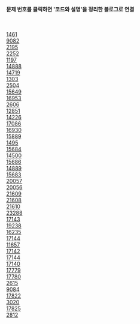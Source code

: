 
<h4>문제 번호를 클릭하면 '코드와 설명'을 정리한 블로그로 연결</h4>
</br>

[1461](https://blog.naver.com/PostView.naver?blogId=nybi123&logNo=222691460870&categoryNo=27&parentCategoryNo=0&viewDate=&currentPage=10&postListTopCurrentPage=1&from=postList)
<br/> [9082](https://blog.naver.com/PostView.naver?blogId=nybi123&logNo=222691694557&categoryNo=27&parentCategoryNo=0&viewDate=&currentPage=10&postListTopCurrentPage=1&from=postList) <br/> [2195](https://blog.naver.com/PostView.naver?blogId=nybi123&logNo=222692417746&categoryNo=27&parentCategoryNo=0&viewDate=&currentPage=10&postListTopCurrentPage=1&from=postList) <br/> [2252](https://blog.naver.com/PostView.naver?blogId=nybi123&logNo=222694603332&categoryNo=27&parentCategoryNo=0&viewDate=&currentPage=9&postListTopCurrentPage=1&from=postList) <br/> [1197](https://blog.naver.com/PostView.naver?blogId=nybi123&logNo=222694686963&categoryNo=27&parentCategoryNo=0&viewDate=&currentPage=9&postListTopCurrentPage=1&from=postList) <br/> [14888](https://blog.naver.com/PostView.naver?blogId=nybi123&logNo=222697414796&categoryNo=27&parentCategoryNo=0&viewDate=&currentPage=8&postListTopCurrentPage=1&from=postList) <br/> [14719](https://blog.naver.com/PostView.naver?blogId=nybi123&logNo=222697883415&categoryNo=27&parentCategoryNo=0&viewDate=&currentPage=8&postListTopCurrentPage=1&from=postList) <br/> [1303](https://blog.naver.com/PostView.naver?blogId=nybi123&logNo=222698019141&categoryNo=27&parentCategoryNo=0&viewDate=&currentPage=8&postListTopCurrentPage=1&from=postList) <br/> [2504](https://blog.naver.com/PostView.naver?blogId=nybi123&logNo=222698704230&categoryNo=27&parentCategoryNo=0&viewDate=&currentPage=8&postListTopCurrentPage=1&from=postList) <br/> [15649](https://blog.naver.com/PostView.naver?blogId=nybi123&logNo=222698917921&categoryNo=27&parentCategoryNo=0&viewDate=&currentPage=8&postListTopCurrentPage=1&from=postList)
<br/>[16953](https://blog.naver.com/PostView.naver?blogId=nybi123&logNo=222698982864&categoryNo=27&parentCategoryNo=0&viewDate=&currentPage=4&postListTopCurrentPage=&from=postList) <br/>[2606](https://blog.naver.com/PostView.naver?blogId=nybi123&logNo=222699020186&categoryNo=27&parentCategoryNo=0&viewDate=&currentPage=4&postListTopCurrentPage=&from=postList) <br/>[12851](https://blog.naver.com/PostView.naver?blogId=nybi123&logNo=222699477535&categoryNo=27&parentCategoryNo=0&viewDate=&currentPage=4&postListTopCurrentPage=&from=postList) <br/>[14226](https://blog.naver.com/PostView.naver?blogId=nybi123&logNo=222699679728&categoryNo=27&parentCategoryNo=0&viewDate=&currentPage=4&postListTopCurrentPage=&from=postList) <br/>[17086](https://blog.naver.com/PostView.naver?blogId=nybi123&logNo=222701023900&categoryNo=27&parentCategoryNo=0&viewDate=&currentPage=4&postListTopCurrentPage=&from=postList) <br/>[16930](https://blog.naver.com/PostView.naver?blogId=nybi123&logNo=222703174725&categoryNo=27&parentCategoryNo=0&viewDate=&currentPage=3&postListTopCurrentPage=&from=postList) <br/>[15889](https://blog.naver.com/PostView.naver?blogId=nybi123&logNo=222704278647&categoryNo=27&parentCategoryNo=0&viewDate=&currentPage=3&postListTopCurrentPage=&from=postList) <br/>[1495](https://blog.naver.com/PostView.naver?blogId=nybi123&logNo=222705230317&categoryNo=27&parentCategoryNo=0&viewDate=&currentPage=3&postListTopCurrentPage=&from=postList) <br/>[15684](https://blog.naver.com/PostView.naver?blogId=nybi123&logNo=222705539764&categoryNo=27&parentCategoryNo=0&viewDate=&currentPage=3&postListTopCurrentPage=&from=postList) <br/>[14500](https://blog.naver.com/PostView.naver?blogId=nybi123&logNo=222705646867&categoryNo=27&parentCategoryNo=0&viewDate=&currentPage=3&postListTopCurrentPage=&from=postList) <br/>[15686](https://blog.naver.com/PostView.naver?blogId=nybi123&logNo=222705991718&categoryNo=27&parentCategoryNo=0&viewDate=&currentPage=3&postListTopCurrentPage=&from=postList) <br/>[14889](https://blog.naver.com/PostView.naver?blogId=nybi123&logNo=222706104472&categoryNo=27&parentCategoryNo=0&viewDate=&currentPage=3&postListTopCurrentPage=&from=postList) <br/>[15683](https://blog.naver.com/PostView.naver?blogId=nybi123&logNo=222706270016&categoryNo=27&parentCategoryNo=0&viewDate=&currentPage=3&postListTopCurrentPage=&from=postList) <br/>[20057](https://blog.naver.com/PostView.naver?blogId=nybi123&logNo=222706687148&categoryNo=27&parentCategoryNo=0&viewDate=&currentPage=3&postListTopCurrentPage=&from=postList)
<br/>[20056](https://blog.naver.com/PostView.naver?blogId=nybi123&logNo=222707065637&categoryNo=27&parentCategoryNo=0&viewDate=&currentPage=2&postListTopCurrentPage=&from=postList) <br/>[21609](https://blog.naver.com/PostView.naver?blogId=nybi123&logNo=222712424369&categoryNo=27&parentCategoryNo=0&viewDate=&currentPage=2&postListTopCurrentPage=1&from=postList) <br/>[21608](https://blog.naver.com/PostView.naver?blogId=nybi123&logNo=222712493373&categoryNo=27&parentCategoryNo=0&viewDate=&currentPage=2&postListTopCurrentPage=1&from=postList) <br/>[21610](https://blog.naver.com/PostView.naver?blogId=nybi123&logNo=222712704609&categoryNo=27&parentCategoryNo=0&viewDate=&currentPage=2&postListTopCurrentPage=1&from=postList) <br/>[23288](https://blog.naver.com/PostView.naver?blogId=nybi123&logNo=222713503525&categoryNo=27&parentCategoryNo=0&viewDate=&currentPage=2&postListTopCurrentPage=1&from=postList) <br/>[17143](https://blog.naver.com/PostView.naver?blogId=nybi123&logNo=222714437618&categoryNo=27&parentCategoryNo=0&viewDate=&currentPage=1&postListTopCurrentPage=1&from=postList) <br/>[19238](https://blog.naver.com/PostView.naver?blogId=nybi123&logNo=222714703021&categoryNo=27&parentCategoryNo=0&viewDate=&currentPage=1&postListTopCurrentPage=1&from=postList) <br/>[16235](https://blog.naver.com/PostView.naver?blogId=nybi123&logNo=222715885783&categoryNo=27&parentCategoryNo=0&viewDate=&currentPage=1&postListTopCurrentPage=1&from=postList) <br/>[17144](https://blog.naver.com/PostView.naver?blogId=nybi123&logNo=222716615027&categoryNo=27&parentCategoryNo=0&viewDate=&currentPage=1&postListTopCurrentPage=1&from=postList) <br/>[11657](https://blog.naver.com/PostView.naver?blogId=nybi123&logNo=222739811417&categoryNo=27&parentCategoryNo=0&viewDate=&currentPage=1&postListTopCurrentPage=1&from=postList) <br/>[17142](https://blog.naver.com/PostView.naver?blogId=nybi123&logNo=222758211503&categoryNo=27&parentCategoryNo=0&viewDate=&currentPage=1&postListTopCurrentPage=1&from=postList) <br/>[17144](https://blog.naver.com/PostView.naver?blogId=nybi123&logNo=222759165451&categoryNo=27&parentCategoryNo=0&viewDate=&currentPage=1&postListTopCurrentPage=1&from=postList)
<br/>[17140](https://blog.naver.com/nybi123/222764555036) 
<br/>[17779](https://blog.naver.com/nybi123/222765957251)
<br/>[17780](https://blog.naver.com/nybi123/222767678928)
<br/>[2615](https://blog.naver.com/nybi123/222767784054)
<br/>[9084](https://blog.naver.com/nybi123/222767812221)
<br/>[17822](https://blog.naver.com/nybi123?Redirect=Write&categoryNo=21)
<br/>[3020](https://blog.naver.com/nybi123/222775348730)
<br/>[17825](https://blog.naver.com/nybi123?Redirect=Write&categoryNo=21)
<br/>[2812](https://blog.naver.com/nybi123/222782435895)
